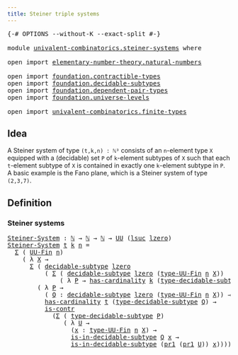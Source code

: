 ```yaml
---
title: Steiner triple systems
---
```


<pre class="Agda"><a id="48" class="Symbol">{-#</a> <a id="52" class="Keyword">OPTIONS</a> <a id="60" class="Pragma">--without-K</a> <a id="72" class="Pragma">--exact-split</a> <a id="86" class="Symbol">#-}</a>

<a id="91" class="Keyword">module</a> <a id="98" href="univalent-combinatorics.steiner-systems.html" class="Module">univalent-combinatorics.steiner-systems</a> <a id="138" class="Keyword">where</a>

<a id="145" class="Keyword">open</a> <a id="150" class="Keyword">import</a> <a id="157" href="elementary-number-theory.natural-numbers.html" class="Module">elementary-number-theory.natural-numbers</a>

<a id="199" class="Keyword">open</a> <a id="204" class="Keyword">import</a> <a id="211" href="foundation.contractible-types.html" class="Module">foundation.contractible-types</a>
<a id="241" class="Keyword">open</a> <a id="246" class="Keyword">import</a> <a id="253" href="foundation.decidable-subtypes.html" class="Module">foundation.decidable-subtypes</a>
<a id="283" class="Keyword">open</a> <a id="288" class="Keyword">import</a> <a id="295" href="foundation.dependent-pair-types.html" class="Module">foundation.dependent-pair-types</a>
<a id="327" class="Keyword">open</a> <a id="332" class="Keyword">import</a> <a id="339" href="foundation.universe-levels.html" class="Module">foundation.universe-levels</a>

<a id="367" class="Keyword">open</a> <a id="372" class="Keyword">import</a> <a id="379" href="univalent-combinatorics.finite-types.html" class="Module">univalent-combinatorics.finite-types</a>
</pre>
## Idea

A Steiner system of type `(t,k,n) : ℕ³` consists of an `n`-element type `X` equipped with a (decidable) set `P` of `k`-element subtypes of `X` such that each `t`-element subtype of `X` is contained in exactly one `k`-element subtype in `P`. A basic example is the Fano plane, which is a Steiner system of type `(2,3,7)`.

## Definition

### Steiner systems

<pre class="Agda"><a id="Steiner-System"></a><a id="796" href="univalent-combinatorics.steiner-systems.html#796" class="Function">Steiner-System</a> <a id="811" class="Symbol">:</a> <a id="813" href="elementary-number-theory.natural-numbers.html#1548" class="Datatype">ℕ</a> <a id="815" class="Symbol">→</a> <a id="817" href="elementary-number-theory.natural-numbers.html#1548" class="Datatype">ℕ</a> <a id="819" class="Symbol">→</a> <a id="821" href="elementary-number-theory.natural-numbers.html#1548" class="Datatype">ℕ</a> <a id="823" class="Symbol">→</a> <a id="825" href="foundation-core.universe-levels.html#235" class="Primitive">UU</a> <a id="828" class="Symbol">(</a><a id="829" href="Agda.Primitive.html#780" class="Primitive">lsuc</a> <a id="834" href="Agda.Primitive.html#764" class="Primitive">lzero</a><a id="839" class="Symbol">)</a>
<a id="841" href="univalent-combinatorics.steiner-systems.html#796" class="Function">Steiner-System</a> <a id="856" href="univalent-combinatorics.steiner-systems.html#856" class="Bound">t</a> <a id="858" href="univalent-combinatorics.steiner-systems.html#858" class="Bound">k</a> <a id="860" href="univalent-combinatorics.steiner-systems.html#860" class="Bound">n</a> <a id="862" class="Symbol">=</a>
  <a id="866" href="foundation-core.dependent-pair-types.html#515" class="Record">Σ</a> <a id="868" class="Symbol">(</a> <a id="870" href="univalent-combinatorics.finite-types.html#5857" class="Function">UU-Fin</a> <a id="877" href="univalent-combinatorics.steiner-systems.html#860" class="Bound">n</a><a id="878" class="Symbol">)</a>
    <a id="884" class="Symbol">(</a> <a id="886" class="Symbol">λ</a> <a id="888" href="univalent-combinatorics.steiner-systems.html#888" class="Bound">X</a> <a id="890" class="Symbol">→</a>
      <a id="898" href="foundation-core.dependent-pair-types.html#515" class="Record">Σ</a> <a id="900" class="Symbol">(</a> <a id="902" href="foundation.decidable-subtypes.html#1803" class="Function">decidable-subtype</a> <a id="920" href="Agda.Primitive.html#764" class="Primitive">lzero</a>
          <a id="936" class="Symbol">(</a> <a id="938" href="foundation-core.dependent-pair-types.html#515" class="Record">Σ</a> <a id="940" class="Symbol">(</a> <a id="942" href="foundation.decidable-subtypes.html#1803" class="Function">decidable-subtype</a> <a id="960" href="Agda.Primitive.html#764" class="Primitive">lzero</a> <a id="966" class="Symbol">(</a><a id="967" href="univalent-combinatorics.finite-types.html#5919" class="Function">type-UU-Fin</a> <a id="979" href="univalent-combinatorics.steiner-systems.html#860" class="Bound">n</a> <a id="981" href="univalent-combinatorics.steiner-systems.html#888" class="Bound">X</a><a id="982" class="Symbol">))</a>
              <a id="999" class="Symbol">(</a> <a id="1001" class="Symbol">λ</a> <a id="1003" href="univalent-combinatorics.steiner-systems.html#1003" class="Bound">P</a> <a id="1005" class="Symbol">→</a> <a id="1007" href="univalent-combinatorics.finite-types.html#5213" class="Function">has-cardinality</a> <a id="1023" href="univalent-combinatorics.steiner-systems.html#858" class="Bound">k</a> <a id="1025" class="Symbol">(</a><a id="1026" href="foundation.decidable-subtypes.html#2791" class="Function">type-decidable-subtype</a> <a id="1049" href="univalent-combinatorics.steiner-systems.html#1003" class="Bound">P</a><a id="1050" class="Symbol">))))</a>
        <a id="1063" class="Symbol">(</a> <a id="1065" class="Symbol">λ</a> <a id="1067" href="univalent-combinatorics.steiner-systems.html#1067" class="Bound">P</a> <a id="1069" class="Symbol">→</a>
          <a id="1081" class="Symbol">(</a> <a id="1083" href="univalent-combinatorics.steiner-systems.html#1083" class="Bound">Q</a> <a id="1085" class="Symbol">:</a> <a id="1087" href="foundation.decidable-subtypes.html#1803" class="Function">decidable-subtype</a> <a id="1105" href="Agda.Primitive.html#764" class="Primitive">lzero</a> <a id="1111" class="Symbol">(</a><a id="1112" href="univalent-combinatorics.finite-types.html#5919" class="Function">type-UU-Fin</a> <a id="1124" href="univalent-combinatorics.steiner-systems.html#860" class="Bound">n</a> <a id="1126" href="univalent-combinatorics.steiner-systems.html#888" class="Bound">X</a><a id="1127" class="Symbol">))</a> <a id="1130" class="Symbol">→</a>
          <a id="1142" href="univalent-combinatorics.finite-types.html#5213" class="Function">has-cardinality</a> <a id="1158" href="univalent-combinatorics.steiner-systems.html#856" class="Bound">t</a> <a id="1160" class="Symbol">(</a><a id="1161" href="foundation.decidable-subtypes.html#2791" class="Function">type-decidable-subtype</a> <a id="1184" href="univalent-combinatorics.steiner-systems.html#1083" class="Bound">Q</a><a id="1185" class="Symbol">)</a> <a id="1187" class="Symbol">→</a>
          <a id="1199" href="foundation-core.contractible-types.html#1006" class="Function">is-contr</a>
            <a id="1220" class="Symbol">(</a><a id="1221" href="foundation-core.dependent-pair-types.html#515" class="Record">Σ</a> <a id="1223" class="Symbol">(</a> <a id="1225" href="foundation.decidable-subtypes.html#2791" class="Function">type-decidable-subtype</a> <a id="1248" href="univalent-combinatorics.steiner-systems.html#1067" class="Bound">P</a><a id="1249" class="Symbol">)</a>
               <a id="1266" class="Symbol">(</a> <a id="1268" class="Symbol">λ</a> <a id="1270" href="univalent-combinatorics.steiner-systems.html#1270" class="Bound">U</a> <a id="1272" class="Symbol">→</a>
                 <a id="1291" class="Symbol">(</a><a id="1292" href="univalent-combinatorics.steiner-systems.html#1292" class="Bound">x</a> <a id="1294" class="Symbol">:</a> <a id="1296" href="univalent-combinatorics.finite-types.html#5919" class="Function">type-UU-Fin</a> <a id="1308" href="univalent-combinatorics.steiner-systems.html#860" class="Bound">n</a> <a id="1310" href="univalent-combinatorics.steiner-systems.html#888" class="Bound">X</a><a id="1311" class="Symbol">)</a> <a id="1313" class="Symbol">→</a>
                 <a id="1332" href="foundation.decidable-subtypes.html#2370" class="Function">is-in-decidable-subtype</a> <a id="1356" href="univalent-combinatorics.steiner-systems.html#1083" class="Bound">Q</a> <a id="1358" href="univalent-combinatorics.steiner-systems.html#1292" class="Bound">x</a> <a id="1360" class="Symbol">→</a>
                 <a id="1379" href="foundation.decidable-subtypes.html#2370" class="Function">is-in-decidable-subtype</a> <a id="1403" class="Symbol">(</a><a id="1404" href="foundation-core.dependent-pair-types.html#605" class="Field">pr1</a> <a id="1408" class="Symbol">(</a><a id="1409" href="foundation-core.dependent-pair-types.html#605" class="Field">pr1</a> <a id="1413" href="univalent-combinatorics.steiner-systems.html#1270" class="Bound">U</a><a id="1414" class="Symbol">))</a> <a id="1417" href="univalent-combinatorics.steiner-systems.html#1292" class="Bound">x</a><a id="1418" class="Symbol">))))</a>
</pre>